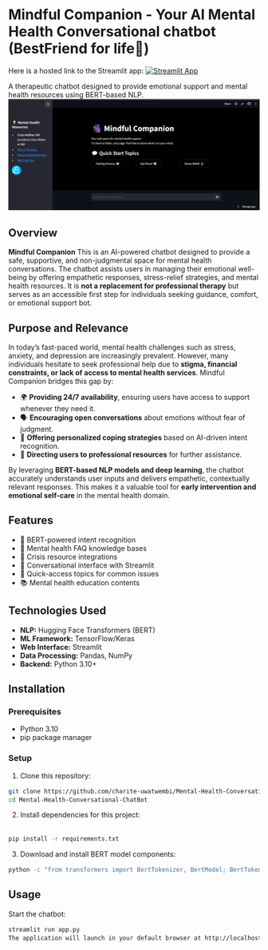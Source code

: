# Mindful Companion - Your AI Mental Health Conversational chatbot (BestFriend for life🌚)

Here is a hosted link to the Streamlit app: [![Streamlit App](https://static.streamlit.io/badges/streamlit_badge_black_white.svg)](https://mental-health-conversational-chatbot.streamlit.app/) 

A therapeutic chatbot designed to provide emotional support and mental health resources using BERT-based NLP.
![Chatbot Interface UI](image.png)


##  Overview 

**Mindful Companion**  This is an AI-powered chatbot designed to provide a safe, supportive, and non-judgmental space for mental health conversations. The chatbot assists users in managing their emotional well-being by offering empathetic responses, stress-relief strategies, and mental health resources. It is **not a replacement for professional therapy** but serves as an accessible first step for individuals seeking guidance, comfort, or emotional support bot.  

##  Purpose and Relevance 

In today’s fast-paced world, mental health challenges such as stress, anxiety, and depression are increasingly prevalent. However, many individuals hesitate to seek professional help due to **stigma, financial constraints, or lack of access to mental health services**. Mindful Companion bridges this gap by:  

- 🌍 **Providing 24/7 availability**, ensuring users have access to support whenever they need it.  
- 🗣 **Encouraging open conversations** about emotions without fear of judgment.  
- 🧘 **Offering personalized coping strategies** based on AI-driven intent recognition.  
- 📌 **Directing users to professional resources** for further assistance.  

By leveraging **BERT-based NLP models and deep learning**, the chatbot accurately understands user inputs and delivers empathetic, contextually relevant responses. This makes it a valuable tool for **early intervention and emotional self-care** in the mental health domain.  


## Features

- 🤖 BERT-powered intent recognition
- 🧠 Mental health FAQ knowledge bases
- 🚨 Crisis resource integrations
- 💬 Conversational interface with Streamlit
- 🎯 Quick-access topics for common issues
- 📚 Mental health education contents

## Technologies Used

- **NLP:** Hugging Face Transformers (BERT)
- **ML Framework:** TensorFlow/Keras
- **Web Interface:** Streamlit
- **Data Processing:** Pandas, NumPy
- **Backend:** Python 3.10+

## Installation

### Prerequisites
- Python 3.10
- pip package manager

### Setup

1. Clone this repository:
```bash
git clone https://github.com/charite-uwatwembi/Mental-Health-Conversational-ChatBot
cd Mental-Health-Conversational-ChatBot
```

2. Install dependencies for this project:

```bash

pip install -r requirements.txt
```

3. Download and install BERT model components:

```bash
python -c "from transformers import BertTokenizer, BertModel; BertTokenizer.from_pretrained('bert-base-uncased'); BertModel.from_pretrained('bert-base-uncased')"
```

## Usage
Start the chatbot:

```bash
streamlit run app.py
The application will launch in your default browser at http://localhost:8501
```
